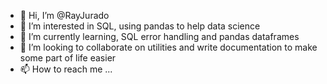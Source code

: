 - 👋 Hi, I’m @RayJurado
- 👀 I’m interested in SQL, using pandas to help data science
- 🌱 I’m currently learning, SQL error handling and pandas dataframes
- 💞️ I’m looking to collaborate on utilities and write documentation to make some part of life easier
- 📫 How to reach me ...

<!---
RayJurado/RayJurado is a ✨ special ✨ repository because its `README.md` (this file) appears on your GitHub profile.
You can click the Preview link to take a look at your changes.
--->
